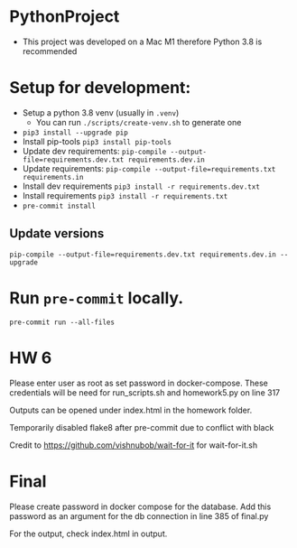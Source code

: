 # PythonProject

- This project was developed on a Mac M1 therefore Python 3.8 is recommended

# Setup for development:

- Setup a python 3.8 venv (usually in `.venv`)
  - You can run `./scripts/create-venv.sh` to generate one
- `pip3 install --upgrade pip`
- Install pip-tools `pip3 install pip-tools`
- Update dev requirements: `pip-compile --output-file=requirements.dev.txt requirements.dev.in`
- Update requirements: `pip-compile --output-file=requirements.txt requirements.in`
- Install dev requirements `pip3 install -r requirements.dev.txt`
- Install requirements `pip3 install -r requirements.txt`
- `pre-commit install`

## Update versions

`pip-compile --output-file=requirements.dev.txt requirements.dev.in --upgrade`

# Run `pre-commit` locally.

`pre-commit run --all-files`

# HW 6

Please enter user as root as set password in docker-compose.
These credentials will be need for run_scripts.sh and homework5.py on line 317

Outputs can be opened under index.html in the homework folder.

Temporarily disabled flake8 after pre-commit due to conflict with black

Credit to https://github.com/vishnubob/wait-for-it for wait-for-it.sh

# Final
Please create password in docker compose for the database. 
Add this password as an argument for the db connection in line 385 of final.py

For the output, check index.html in output.
